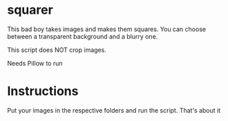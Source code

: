 # squarer
This bad boy takes images and makes them squares. You can choose between a transparent background and a blurry one.

This script does NOT crop images.

Needs Pillow to run

# Instructions

Put your images in the respective folders and run the script. That's about it
